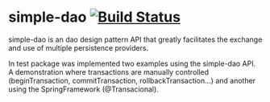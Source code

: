 # simple-dao	[![Build Status](https://travis-ci.org/thiaguten/simple-dao.svg)](https://travis-ci.org/thiaguten/simple-dao)
simple-dao is an dao design pattern API that greatly facilitates the exchange and use of multiple persistence providers.

In test package was implemented two examples using the simple-dao API. A demonstration where transactions are manually controlled (beginTransaction, commitTransaction, rollbackTransaction...) and another using the SpringFramework (@Transacional).
